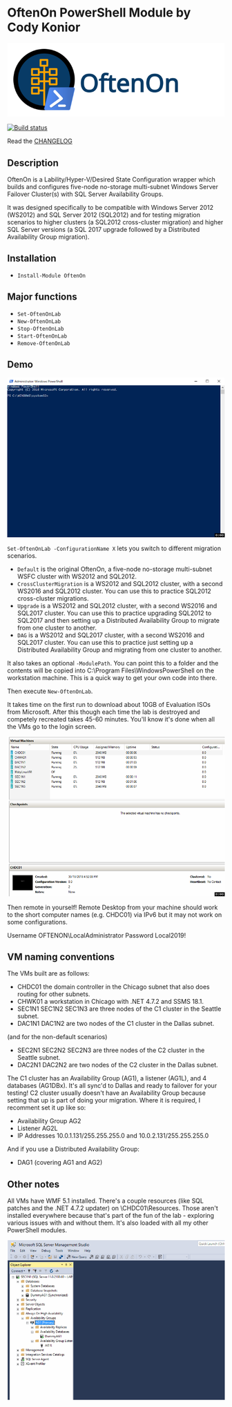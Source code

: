 # OftenOn PowerShell Module by Cody Konior

![OftenOn logo][1]

[![Build status](https://ci.appveyor.com/api/projects/status/smdxnxpi6c006son?svg=true)](https://ci.appveyor.com/project/codykonior/oftenon)

Read the [CHANGELOG][3]

## Description

OftenOn is a Lability/Hyper-V/Desired State Configuration wrapper which builds and configures five-node no-storage multi-subnet
Windows Server Failover Cluster(s) with SQL Server Availability Groups.

It was designed specifically to be compatible with Windows Server 2012 (WS2012) and SQL Server 2012 (SQL2012) and for testing
migration scenarios to higher clusters (a SQL2012 cross-cluster migration) and higher SQL Server versions (a SQL 2017 upgrade
followed by a Distributed Availability Group migration).

## Installation

- `Install-Module OftenOn`

## Major functions

- `Set-OftenOnLab`
- `New-OftenOnLab`
- `Stop-OftenOnLab`
- `Start-OftenOnLab`
- `Remove-OftenOnLab`

## Demo

![Building the OftenOn Lab][11]

`Set-OftenOnLab -ConfigurationName X` lets you switch to different migration scenarios.
- `Default` is the original OftenOn, a five-node no-storage multi-subnet WSFC cluster with WS2012 and SQL2012.
- `CrossClusterMigration` is a WS2012 and SQL2012 cluster, with a second WS2016 and SQL2012 cluster. You can use this to practice
SQL2012 cross-cluster migrations.
- `Upgrade` is a WS2012 and SQL2012 cluster, with a second WS2016 and SQL2017 cluster. You can use this to practice upgrading
SQL2012 to SQL2017 and then setting up a Distributed Availability Group to migrate from one cluster to another.
- `DAG` is a WS2012 and SQL2017 cluster, with a second WS2016 and SQL2017 cluster. You can use this to practice just setting up
a Distributed Availability Group and migrating from one cluster to another.

It also takes an optional `-ModulePath`. You can point this to a folder and the contents will be copied into C:\Program Files\WindowsPowerShell on the workstation machine. This is a quick way to get your own code into there.

Then execute `New-OftenOnLab`.

It takes time on the first run to download about 10GB of Evaluation ISOs from Microsoft. After this though each time the lab is
destroyed and competely recreated takes 45-60 minutes. You'll know it's done when all the VMs go to the login screen.

![Show the OftenOn VMs][12]

Then remote in yourself! Remote Desktop from your machine should work to the short computer names (e.g. CHDC01) via IPv6 but it may
not work on some configurations.

Username OFTENON\LocalAdministrator
Password Local2019!

## VM naming conventions

The VMs built are as follows:

- CHDC01 the domain controller in the Chicago subnet that also does routing for other subnets.
- CHWK01 a workstation in Chicago with .NET 4.7.2 and SSMS 18.1.
- SEC1N1 SEC1N2 SEC1N3 are three nodes of the C1 cluster in the Seattle subnet.
- DAC1N1 DAC1N2 are two nodes of the C1 cluster in the Dallas subnet.

(and for the non-default scenarios)
- SEC2N1 SEC2N2 SEC2N3 are three nodes of the C2 cluster in the Seattle subnet.
- DAC2N1 DAC2N2 are two nodes of the C2 cluster in the Dallas subnet.

The C1 cluster has an Availability Group (AG1), a listener (AG1L), and 4 databases (AG1DBx). It's all sync'd to Dallas and ready
to failover for your testing! C2 cluster usually doesn't have an Availability Group because setting that up is part of doing your
migration. Where it is required, I recomment set it up like so:

- Availability Group AG2
- Listener AG2L
- IP Addresses 10.0.1.131/255.255.255.0 and 10.0.2.131/255.255.255.0

And if you use a Distributed Availability Group:

- DAG1 (covering AG1 and AG2)

## Other notes

All VMs have WMF 5.1 installed. There's a couple resources (like SQL patches and the .NET 4.7.2 updater) on \\CHDC01\Resources.
Those aren't installed everywhere because that's part of the fun of the lab - exploring various issues with and without them.
It's also loaded with all my other PowerShell modules.

![Show the OftenOn AG][13]

[1]: Images/oftenon.ai.svg
[3]: CHANGELOG.md

[11]: Images/oftenon1.gif
[12]: Images/oftenon2.gif
[13]: Images/oftenon3.gif
